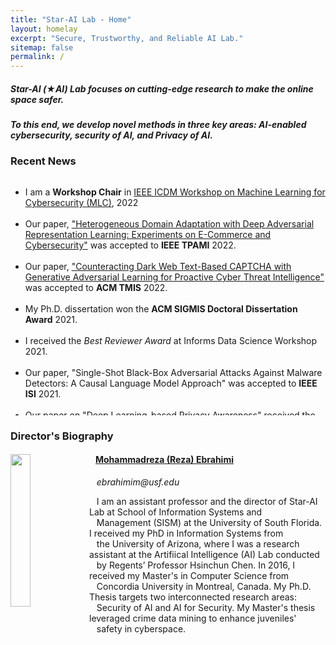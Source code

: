```yaml
---
title: "Star-AI Lab - Home"
layout: homelay
excerpt: "Secure, Trustworthy, and Reliable AI Lab."
sitemap: false
permalink: /
---
```


##### Star-AI (&#9733;AI) Lab focuses on cutting-edge research to make the online space safer.

##### To this end, we develop novel methods in three key areas: AI-enabled cybersecurity, security of AI, and Privacy of AI.

### Recent News

<div markdown="0" class="wrapper" style="border-bottom: 1px solid $black <!--$grey-color-->; border:4px; height:380px; overflow:auto;">
	<ul class="awards" style="margin-bottom: -5px">
		<li>I am a <b>Workshop Chair</b> in <a href="https://ml4cyber.github.io/22"> IEEE ICDM Workshop on Machine Learning for Cybersecurity (MLC)</a>, 2022</li>
		<br>
		<li>Our paper, <a href="https://ieeexplore.ieee.org/document/9744510"> "Heterogeneous Domain Adaptation with Deep Adversarial Representation Learning: Experiments on E-Commerce and Cybersecurity"</a> was accepted to <b>IEEE TPAMI</b> 2022.</li>
		<br>
		<li>Our paper, <a href="https://dl.acm.org/doi/full/10.1145/3505226"> "Counteracting Dark Web Text-Based CAPTCHA with Generative Adversarial Learning for Proactive Cyber Threat Intelligence"</a> was accepted to <b>ACM TMIS</b> 2022.</li>
		<br>
		<li>My Ph.D. dissertation won the <b>ACM SIGMIS Doctoral Dissertation Award</b> 2021. </li>
		<br>
		<li>I received the <i>Best Reviewer Award</i> at Informs Data Science Workshop 2021.</li>
		<br>
		<li>Our paper, "Single-Shot Black-Box Adversarial Attacks Against Malware Detectors: A Causal Language Model Approach" was accepted to <b>IEEE ISI</b> 2021.</li>
		<br>
		<li>Our paper on <a href="https://arxiv.org/abs/2111.09415"> "Deep Learning-based Privacy Awareness" </a> received the <i> Best Paper Award</i> in <b>IEEE ISI</b> 2021.</li>
		<br>
		<li>I serve as <b>Program Committee (PC) Member</b> in IEEE S&P Workshop on Deep Learning and Security (DLS) 2022.</li>
		<br>
		<li>I serve as <b>Program Committee (PC) Member</b> in the Infroms Data Science Workshop 2021.</li>
		<br>
		<li>Our paper, on <a href="https://ieeexplore.ieee.org/document/9474314"> "Binary Black-Box Attacks Against Static Malware Detectors with Reinforcement Learning in Discrete Action Spaces"</a> was accepted at <b>IEEE S&P</b> Workshop on Deep Learning and Security (DLS) 2021.</li>
		<br>
		<li>Our paper, <a href="https://arxiv.org/abs/2012.07994"> "Binary Black-box Evasion Attacks Against Deep Learning-based Static Malware Detectors with Adversarial Byte-Level Language Model"</a> was accepted to the <b>AAAI</b> Conference on Artificial Intelligence, Workshop on Robust, Secure, and Efficient Machine Learning (RSEML), 2021.</li>
		<br>
		<li>Our Paper on <a href="publications/ADREL_Ebrahimi_et_al.pdf"> "Cross-Lingual Cybersecurity Analytics in the International Dark Web with Adversarial Deep Representation Learning"</a> was accepted for publication in <span style="font-style: italic"> <b>MIS Quarterly</b>.</span> </li>
		<br>
		<li>Our Paper on Adversarial Cross-Lingual Knowledge Transfer in Hacker Forums was accepted at <b>IEEE S&P</b> Workshop on Deep Learning and Security (DLS).</li>
		<br>
		<li>I received the 2021 <b>LaSalle Teaching Excellence Award</b> at University of Arizona.</li>
		<br>
		<li>Our paper, "A Generative Adversarial Learning Framework for Breaking Text-Based CAPTCHA in the Dark Web" was accepted to IEEE ISI 2020.</li>
		<br>
		<li>I was selected to represent the University of Arizona in the ICIS 2020 doctoral consortium.</li>
		<br>
		<li>I received the 2020 Paul S. and Shirley Goodman Award at the University of Arizona.</li>
	</ul>
</div>

### Director's Biography
<div class="col-sm-12 clearfix">
  <a href="https://mohammadrezaebrahimi.github.io"> <img src="{{ site.url }}{{ site.baseurl }}/images/teampic/rebrahimi.jpg" class="img-responsive" width="25%" style="float: left" /></a>
  <h4>&nbsp;&nbsp; <a href="https://mohammadrezaebrahimi.github.io"> Mohammadreza (Reza) Ebrahimi </a></h4>
  <i>&nbsp;&nbsp; ebrahimim@usf.edu</i>
  <p>&nbsp;&nbsp; I am an assistant professor and the director of Star-AI Lab at School of Information Systems and <br>&nbsp;&nbsp; Management (SISM) at the University of South Florida. I received my PhD in Information Systems from <br>&nbsp;&nbsp; the University of Arizona, where I was a research assistant at the Artifiical Intelligence (AI) Lab conducted <br>&nbsp;&nbsp; by Regents’ Professor Hsinchun Chen. In 2016, I received my Master's in Computer Science from <br>&nbsp;&nbsp; Concordia University in Montreal, Canada. My Ph.D. Thesis targets two interconnected research areas: <br>&nbsp;&nbsp; Security of AI and AI for Security. My Master's thesis leveraged crime data mining to enhance juveniles' <br>&nbsp;&nbsp; safety in cyberspace.</p>
  
</div>





